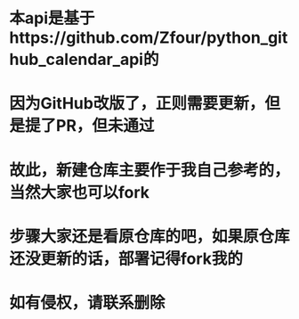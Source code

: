 # 本api是基于https://github.com/Zfour/python_github_calendar_api的
# 因为GitHub改版了，正则需要更新，但是提了PR，但未通过
# 故此，新建仓库主要作于我自己参考的，当然大家也可以fork
# 步骤大家还是看原仓库的吧，如果原仓库还没更新的话，部署记得fork我的
# 如有侵权，请联系删除



